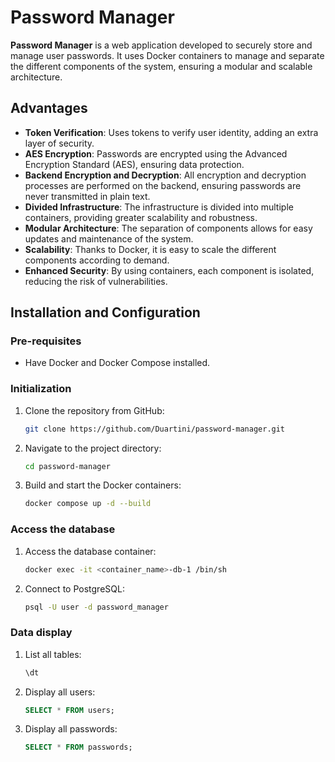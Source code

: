 # Password Manager

**Password Manager** is a web application developed to securely store and manage user passwords. It uses Docker containers to manage and separate the different components of the system, ensuring a modular and scalable architecture.

## Advantages

- **Token Verification**: Uses tokens to verify user identity, adding an extra layer of security.
- **AES Encryption**: Passwords are encrypted using the Advanced Encryption Standard (AES), ensuring data protection.
- **Backend Encryption and Decryption**: All encryption and decryption processes are performed on the backend, ensuring passwords are never transmitted in plain text.
- **Divided Infrastructure**: The infrastructure is divided into multiple containers, providing greater scalability and robustness.
- **Modular Architecture**: The separation of components allows for easy updates and maintenance of the system.
- **Scalability**: Thanks to Docker, it is easy to scale the different components according to demand.
- **Enhanced Security**: By using containers, each component is isolated, reducing the risk of vulnerabilities.

## Installation and Configuration

### Pre-requisites
- Have Docker and Docker Compose installed.

### Initialization
1. Clone the repository from GitHub:
    ```bash
    git clone https://github.com/Duartini/password-manager.git
    ```
    
2. Navigate to the project directory:
    ```bash
    cd password-manager
    ```
    
3. Build and start the Docker containers:
    ```bash
    docker compose up -d --build
    ```

### Access the database
1. Access the database container:
    ```bash
    docker exec -it <container_name>-db-1 /bin/sh
    ```
    
2. Connect to PostgreSQL:
    ```bash
    psql -U user -d password_manager
    ```
    

### Data display
1. List all tables:
    ```sql
    \dt
    ```
    
2. Display all users:
    ```sql
    SELECT * FROM users;
    ```
    
3. Display all passwords:
    ```sql
    SELECT * FROM passwords;
    ```